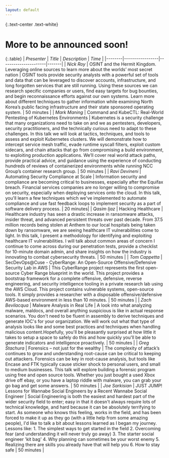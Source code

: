 ```yaml
---
layout: default
---
```


{:.text-center .text-white}
# More to be announced soon!

{:.table}
| *Presenter*  | *Title*     | *Description* | *Time* |
|--------|-----------------|----------------------|-------|
| *Nick Roy* | OSINT and the Hermit Kingdom. Leveraging online sources to learn more about the worlds’ most secret nation | OSINT tools provide security analysts with a powerful set of tools and data that can be leveraged to discover accounts, infrastructure, and long forgotten services that are still running. Using these sources we can research specific companies or users, find easy targets for bug bounties, and begin reconnaissance efforts against our own systems. Learn more about different techniques to gather information while examining North Korea’s public facing infrastructure and their state sponsored operating system. |  50 minutes  |
| *Mark Maning* | Command and KubeCTL: Real-World Pentesting of Kubernetes Environments | Kubernetes is a security challenge that many organizations need to take on and we as pentesters, developers, security practitioners, and the technically curious need to adapt to these challenges. In this talk we will look at tactics, techniques, and tools to assess and exploit Kubernetes clusters. We will demonstrate how to intercept service mesh traffic, evade runtime syscall filters, exploit custom sidecars, and chain attacks that go from compromising a build environment, to exploiting production applications. We’ll cover real world attack paths, provide practical advice, and guidance using the experience of conducting hundreds of reviews of containerized environments while running NCC Group’s container research group.           |  50 minutes  |
| *Ravi Devineni* | Automating Security Compliance at Scale | Information security and compliance are becoming critical to businesses, especially after the Equifax breach. Financial services companies are no longer willing to compromise on security, especially when deploying services onto the cloud. In this talk, you'll learn a few techniques which we've implemented to automate compliance and use fast feedback loops to implement security as a part of software delivery process. | 20 minutes|
| *Qasim Ijaz* | Hacking Healthcare | Healthcare industry has seen a drastic increase in ransomware attacks, insider threat, and advanced persistent threats over past decade. From 37.5 million records being stolen at Anthem to our local hospitals being taken down by ransomware, we are seeing healthcare IT vulnerabilities come to light. In this talk, I present a methodology for identifying and exploiting healthcare IT vulnerabilities. I will talk about common areas of concern I continue to come across during our penetration tests, provide a checklist for 10-minute domain admin, and share insights on how the industry is innovating to combat cybersecurity threats. | 50 minutes |
| *Tom Cappetta* | SecDevOps@Cuse - CyberRange: An Open-Source Offensive/Defensive Security Lab in AWS | This CyberRange project represents the first open-source Cyber Range blueprint in the world. This project provides a bootstrap framework for a complete offensive, defensive, reverse engineering, and security intelligence tooling in a private research lab using the AWS Cloud. This project contains vulnerable systems, open-source tools.  It simply provides a researcher with a disposable offensive/defensive AWS-based environment in less than 10 minutes. | 50 minutes |
| *Zach Bevilacqua* | Malware Analysis in Real Life | A look into what analyzing malware, maldocs, and overall anything suspicious is like in actual response scenarios. You don't need to be fluent in assembly to derive techniques and generate IOC's for your organization. We will work out what that type of analysis looks like and some best practices and techniques when handling malicious content.Hopefully, you'll be pleasantly surprised at how little it takes to setup a space to safely do this and how quickly you'll be able to generate indicators and intelligence proactively. | 50 minutes |
| *Greg Stachura* | Forensics – not just for the wealthy | The complexity of attack’s continues to grow and understanding root-cause can be critical to keeping out attackers. Forensics can be key in root-cause analysis, but tools like Encase and FTK typically cause sticker shock to personal users, and small to medium businesses. This talk will explore building a forensic program using free and open source tools. Whether you just bought a used Xbox drive off ebay, or you have a laptop riddle with malware, you can grab your go bag and get some answers. | 50 minutes |
| *Joe Sarkisian* | JUST JUMP! Lessons for Wannabe Social Engineers by a Recent Wannabe Social Engineer | Social Engineering is both the easiest and hardest part of the wider security field to enter; easy in that it doesn't always require lots of technical knowledge, and hard because it can be absolutely terrifying to start. As someone who knows this feeling, works in the field, and has been forced to make it up as they go (with a little help from some amazing people), I'd like to talk a bit about lessons learned as I began my journey. Lessons like: 1. The simplest ways to get started in the field 2. Overcoming fear (and understanding it will never truly go away) 3. The starter social engineer 'kit bag' 4. Why planning can sometimes be your worst enemy 5. Realizing there are skills you already have that will help you 6. How to stay safe | 50 minutes | 
